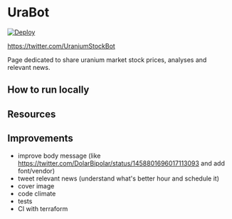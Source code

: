 # UraBot

[![Deploy](https://www.herokucdn.com/deploy/button.svg)](https://dashboard.heroku.com/apps/ura-bot-server)

https://twitter.com/UraniumStockBot

Page dedicated to share uranium market stock prices, analyses and relevant news.

## How to run locally

## Resources

## Improvements

- improve body message (like https://twitter.com/DolarBipolar/status/1458801696017113093 and add font/vendor)
- tweet relevant news (understand what's better hour and schedule it)
- cover image
- code climate
- tests
- CI with terraform

